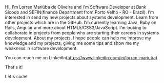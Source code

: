 Hi, I'm Lorran Mariúba de Oliveira and I'm Software Developer at Bank Sicoob and SEFIN(finance Department from Porto Velho - RO - Brazil). 
I’m interested in send my new projects about systems development. Learn from other projects which are in the GitHub. 
I’m currently learning Java, Ruby on Rails, Angular and more about HTML5/CSS3/JavaScript. 
I’m looking to collaborate in projects from people who are starting their careers in systems development. 
About my projects, I hope people can help me improve my knowledge and my projects, giving me some tips and show me my weakness in software development.

You can reach me on LinkedIn(https://www.linkedin.com/in/lorran-mariuba).

That's it!

Let's code!


<!---
lorran-mariuba/lorran-mariuba is a ✨ special ✨ repository because its `README.md` (this file) appears on your GitHub profile.
You can click the Preview link to take a look at your changes.
--->
